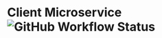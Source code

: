 # Client Microservice ![GitHub Workflow Status](https://img.shields.io/github/actions/workflow/status/ivancarlosantos/ms-client/ci.yml)